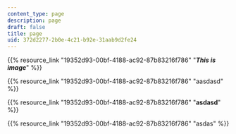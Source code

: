 ```yaml
---
content_type: page
description: page
draft: false
title: page
uid: 372d2277-2b0e-4c21-b92e-31aab9d2fe24
---
```

{{% resource_link "19352d93-00bf-4188-ac92-87b83216f786" "***This is image***" %}}

{{% resource_link "19352d93-00bf-4188-ac92-87b83216f786" "aasdasd" %}}

{{% resource_link "19352d93-00bf-4188-ac92-87b83216f786" "**asdasd**" %}}

{{% resource_link "19352d93-00bf-4188-ac92-87b83216f786" "asdas" %}}